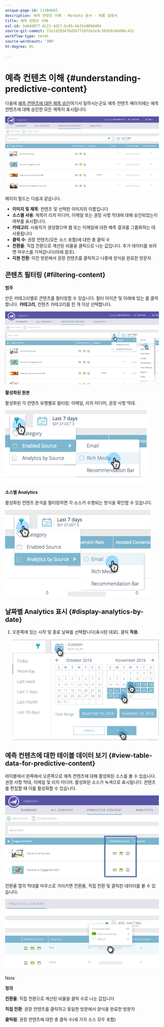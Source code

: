 ```yaml
---
unique-page-id: 11384665
description: 예측 컨텐츠 이해 - Marketo 문서 - 제품 설명서
title: 예측 컨텐츠 이해
exl-id: 3a8dd077-dc21-4d17-bc85-bb32e009dd94
source-git-commit: 72e1d29347bd5b77107da1e9c30169cb6490c432
workflow-type: tm+mt
source-wordcount: '305'
ht-degree: 0%

---
```


# 예측 컨텐츠 이해 {#understanding-predictive-content}

다음에 [예측 컨텐츠에 대한 제목 승인](/help/marketo/product-docs/predictive-content/working-with-all-content/approve-a-title-for-predictive-content.md)여기서 일하시는군요 예측 컨텐츠 페이지에는 예측 컨텐츠에 대해 승인한 모든 제목이 표시됩니다.

![](assets/image2017-10-3-9-3a21-3a38.png)

페이지 필드는 다음과 같습니다.

* **이미지 및 제목**: 컨텐츠 및 선택한 이미지의 이름입니다
* **소스별 사용**: 제목이 리치 미디어, 이메일 또는 권장 사항 막대에 대해 승인되었는지 여부를 표시합니다.
* **카테고리**: 사용자가 생성했으며 웹 또는 이메일에 대한 예측 결과를 그룹화하는 데 사용됩니다
* **클릭 수**: 권장 컨텐츠(모든 소스 포함)에 대한 총 클릭 수
* **전환율**: 직접 전환으로 계산된 비율을 클릭으로 나눈 값입니다. 추가 데이터를 보려면 마우스를 가져갑니다(아래 참조).
* **지원 전환**: 이전 방문에서 권장 컨텐츠를 클릭하고 나중에 양식을 완료한 방문자

## 콘텐츠 필터링 {#filtering-content}

**범주**

만든 카테고리별로 콘텐츠를 필터링할 수 있습니다. 필터 아이콘 및 아래에 있는 를 클릭합니다. **카테고리**, 컨텐츠 카테고리를 한 개 이상 선택합니다.

![](assets/image2017-10-3-9-3a24-3a38.png)

**활성화된 원본**

활성화된 각 컨텐츠 유형별로 필터링: 이메일, 리치 미디어, 권장 사항 막대.

![](assets/image2017-10-3-9-3a25-3a9.png)

**소스별 Analytics**

활성화된 컨텐츠 분석을 필터링하면 각 소스가 수행되는 방식을 확인할 수 있습니다.

![](assets/image2017-10-3-9-3a25-3a34.png)

## 날짜별 Analytics 표시 {#display-analytics-by-date}

1. 오른쪽에 있는 시작 및 종료 날짜를 선택합니다(표시된 대로). 클릭 **적용**.

   ![](assets/predictive-content-filter-by-date-hands.png)

## 예측 컨텐츠에 대한 테이블 데이터 보기 {#view-table-data-for-predictive-content}

테이블에서 왼쪽에서 오른쪽으로 예측 컨텐츠에 대해 활성화된 소스를 볼 수 있습니다. 권장 사항 막대, 이메일 및 리치 미디어. 활성화된 소스가 녹색으로 표시됩니다. 컨텐츠를 편집할 때 이를 활성화할 수 있습니다.

![](assets/image2017-10-3-9-3a26-3a25.png)

전환율 열의 막대를 마우스로 가리키면 전환율, 직접 전환 및 클릭한 데이터를 볼 수 있습니다.

![](assets/predictive-content-conversion-rate-popup-hand.png)

>[!NOTE]
>
>**정의**
>
>**전환율**: 직접 전환으로 계산된 비율을 클릭 수로 나눈 값입니다
>
>**직접 전환**: 권장 컨텐츠를 클릭하고 동일한 방문에서 양식을 완료한 방문자
>
>**클릭됨**: 권장 컨텐츠에 대한 총 클릭 수(세 가지 소스 모두 포함)
